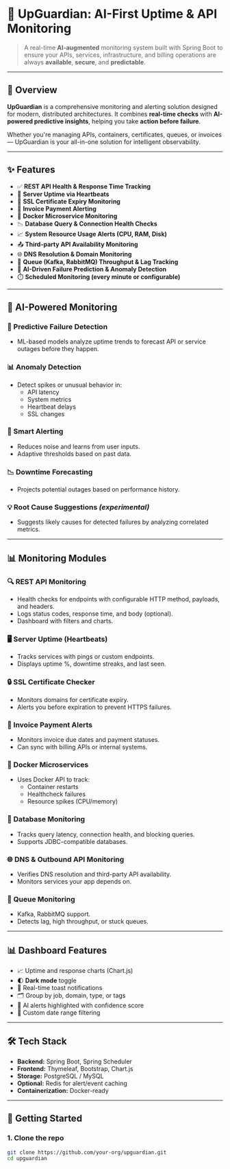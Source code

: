# 🤖 UpGuardian: AI-First Uptime & API Monitoring

> A real-time **AI-augmented** monitoring system built with Spring Boot to ensure your APIs, services, infrastructure, and billing operations are always **available**, **secure**, and **predictable**.

---

## 🚀 Overview

**UpGuardian** is a comprehensive monitoring and alerting solution designed for modern, distributed architectures. It combines **real-time checks** with **AI-powered predictive insights**, helping you take **action before failure**.

Whether you're managing APIs, containers, certificates, queues, or invoices — UpGuardian is your all-in-one solution for intelligent observability.

---

## ✨ Features

- ✅ **REST API Health & Response Time Tracking**
- 📡 **Server Uptime via Heartbeats**
- 🔐 **SSL Certificate Expiry Monitoring**
- 🧾 **Invoice Payment Alerting**
- 🐳 **Docker Microservice Monitoring**
- 📉 **Database Query & Connection Health Checks**
- 📈 **System Resource Usage Alerts (CPU, RAM, Disk)**
- 📤 **Third-party API Availability Monitoring**
- 🌐 **DNS Resolution & Domain Monitoring**
- 🔁 **Queue (Kafka, RabbitMQ) Throughput & Lag Tracking**
- 🤖 **AI-Driven Failure Prediction & Anomaly Detection**
- ⏱️ **Scheduled Monitoring (every minute or configurable)**

---

## 🧠 AI-Powered Monitoring

### 🔮 Predictive Failure Detection
- ML-based models analyze uptime trends to forecast API or service outages before they happen.

### 📊 Anomaly Detection
- Detect spikes or unusual behavior in:
  - API latency
  - System metrics
  - Heartbeat delays
  - SSL changes

### 🧠 Smart Alerting
- Reduces noise and learns from user inputs.
- Adaptive thresholds based on past data.

### 📉 Downtime Forecasting
- Projects potential outages based on performance history.

### 💡 Root Cause Suggestions *(experimental)*
- Suggests likely causes for detected failures by analyzing correlated metrics.

---

## 📊 Monitoring Modules

### 🔍 REST API Monitoring
- Health checks for endpoints with configurable HTTP method, payloads, and headers.
- Logs status codes, response time, and body (optional).
- Dashboard with filters and charts.

### 🖥️ Server Uptime (Heartbeats)
- Tracks services with pings or custom endpoints.
- Displays uptime %, downtime streaks, and last seen.

### 🔒 SSL Certificate Checker
- Monitors domains for certificate expiry.
- Alerts you before expiration to prevent HTTPS failures.

### 🧾 Invoice Payment Alerts
- Monitors invoice due dates and payment statuses.
- Can sync with billing APIs or internal systems.

### 🐳 Docker Microservices
- Uses Docker API to track:
  - Container restarts
  - Healthcheck failures
  - Resource spikes (CPU/memory)

### 🧩 Database Monitoring
- Tracks query latency, connection health, and blocking queries.
- Supports JDBC-compatible databases.

### 🌐 DNS & Outbound API Monitoring
- Verifies DNS resolution and third-party API availability.
- Monitors services your app depends on.

### 🔁 Queue Monitoring
- Kafka, RabbitMQ support.
- Detects lag, high throughput, or stuck queues.

---

## 📊 Dashboard Features

- 📈 Uptime and response charts (Chart.js)
- 🌓 **Dark mode** toggle
- 🔔 Real-time toast notifications
- 🗂️ Group by job, domain, type, or tags
- 🧠 AI alerts highlighted with confidence score
- 📅 Custom date range filtering

---

## 🛠️ Tech Stack

- **Backend:** Spring Boot, Spring Scheduler
- **Frontend:** Thymeleaf, Bootstrap, Chart.js
- **Storage:** PostgreSQL / MySQL
- **Optional:** Redis for alert/event caching
- **Containerization:** Docker-ready

---

## 🧪 Getting Started

### 1. Clone the repo

```bash
git clone https://github.com/your-org/upguardian.git
cd upguardian
